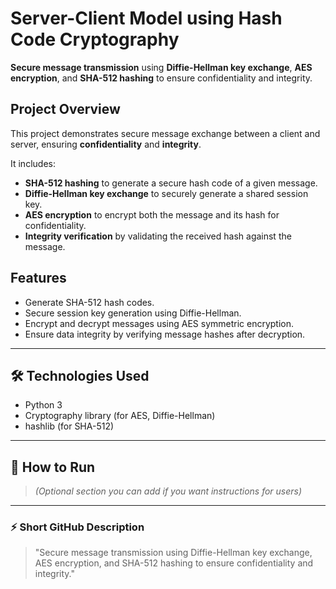 # Server-Client Model using Hash Code Cryptography

**Secure message transmission** using **Diffie-Hellman key exchange**, **AES encryption**, and **SHA-512 hashing** to ensure confidentiality and integrity.

## Project Overview

This project demonstrates secure message exchange between a client and server, ensuring **confidentiality** and **integrity**.

It includes:
- **SHA-512 hashing** to generate a secure hash code of a given message.
- **Diffie-Hellman key exchange** to securely generate a shared session key.
- **AES encryption** to encrypt both the message and its hash for confidentiality.
- **Integrity verification** by validating the received hash against the message.

## Features

- Generate SHA-512 hash codes.
- Secure session key generation using Diffie-Hellman.
- Encrypt and decrypt messages using AES symmetric encryption.
- Ensure data integrity by verifying message hashes after decryption.

---

## 🛠️ Technologies Used

- Python 3
- Cryptography library (for AES, Diffie-Hellman)
- hashlib (for SHA-512)

---

## 🚀 How to Run
> _(Optional section you can add if you want instructions for users)_

---

### ⚡ Short GitHub Description
> "Secure message transmission using Diffie-Hellman key exchange, AES encryption, and SHA-512 hashing to ensure confidentiality and integrity."
